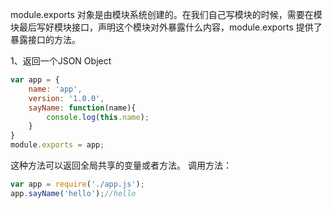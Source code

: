 module.exports 对象是由模块系统创建的。在我们自己写模块的时候，需要在模块最后写好模块接口，声明这个模块对外暴露什么内容，module.exports 提供了暴露接口的方法。

1、返回一个JSON Object

```javascript
var app = {
    name: 'app',
    version: '1.0.0',
    sayName: function(name){
        console.log(this.name);
    }
}
module.exports = app;
```

这种方法可以返回全局共享的变量或者方法。
调用方法：

```javascript
var app = require('./app.js');
app.sayName('hello');//hello

```

